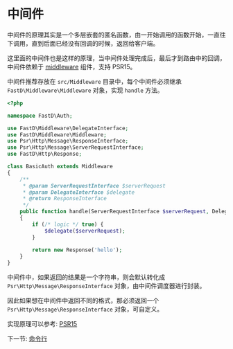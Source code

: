 # 中间件

中间件的原理其实是一个多层嵌套的匿名函数，由一开始调用的函数开始，一直往下调用，直到后面已经没有回调的时候，返回给客户端。

这里面的中间件也是这样的原理，当中间件处理完成后，最后才到路由中的回调，中间件依赖于 [middleware](https://github.com/JanHuang/middleware) 组件，支持 PSR15。

中间件推荐存放在 `src/Middleware` 目录中，每个中间件必须继承 `FastD\Middleware\Middleware` 对象，实现 `handle` 方法。

```php
<?php

namespace FastD\Auth;

use FastD\Middleware\DelegateInterface;
use FastD\Middleware\Middleware;
use Psr\Http\Message\ResponseInterface;
use Psr\Http\Message\ServerRequestInterface;
use FastD\Http\Response;

class BasicAuth extends Middleware
{
    /**
     * @param ServerRequestInterface $serverRequest
     * @param DelegateInterface $delegate
     * @return ResponseInterface
     */
    public function handle(ServerRequestInterface $serverRequest, DelegateInterface $delegate)
    {
        if (/* logic */ true) {
            $delegate($serverRequest);
        }
        
        return new Response('hello');
    }
}
```

中间件中，如果返回的结果是一个字符串，则会默认转化成 `Psr\Http\Message\ResponseInterface` 对象，由中间件调度器进行封装。

因此如果想在中间件中返回不同的格式，那必须返回一个 `Psr\Http\Message\ResponseInterface` 对象，可自定义。

实现原理可以参考: [PSR15](https://github.com/php-fig/fig-standards/blob/master/proposed/http-middleware)

下一节: [命令行](3-3-database.md)
